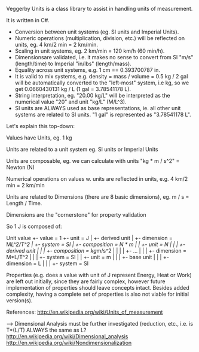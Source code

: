 Veggerby Units is a class library to assist in handling units of measurement.

It is written in C#.

*  Conversion between unit systems (eg. SI units and Imperial Units).
*  Numeric operations (multiplication, division, etc.) will be reflected on units, eg. 4 km/2 min = 2 km/min.
*  Scaling in unit systems, eg. 2 km/min = 120 km/h (60 min/h).
*  Dimensionsare validated, i.e. it makes no sense to convert from SI "m/s" (length/time) to Imperial "in/lbs" (length/mass).
*  Equality across unit systems, e.g. 1 cm == 0.393700787 in.
*  It is valid to mix systems, e.g. density = mass / volume = 0.5 kg / 2 gal will be automatically converted to the "left-most" system, i.e kg, so we get  0.0660430131 kg / L (1 gal = 3.78541178 L).
*  String interpretation, eg. "20.00 kg/L" will be interpreted as the numerical value "20" and unit "kg/L" (M/L^3).
*  SI units are ALWAYS used as base representations, ie. all other unit systems are related to SI units. "1 gal" is represented as "3.78541178 L".

Let's explain this top-down:
 
Values have Units, eg. 1 kg

Units are related to a unit system eg. SI units or Imperial Units

Units are composable, eg. we can calculate with units 
"kg * m / s^2" = Newton (N)

Numerical operations on values w. units are reflected in units, 
e.g. 4 km/2 min = 2 km/min

Units are related to Dimensions (there are 8 basic dimensions), 
eg. m / s = Length / Time.

Dimensions are the "cornerstone" for property validation

So 1 J is composed of:

Unit value
+- value = 1
+- unit = J
|  +- derived unit
|  +- dimension = M*L^2/T^2
|  +- system = SI
|  +- composition = N * m
|  |  +- unit = N
|  |  |  +- derived unit
|  |  |  +- composition = kg*m/s^2
|  |  |  |  +- ...
|  |  |  +- dimension = M*L/T^2
|  |  |  +- system = SI
|  |  +- unit = m
|  |  |  +- base unit
|  |  |  +- dimension = L
|  |  |  +- system = SI

Properties (e.g. does a value with unit of J represent Energy, Heat or Work) 
are left out initially, since they are fairly complex, however future 
implementation of properties should leave concepts intact. Besides added 
complexity, having a complete set of properties is also not viable for 
initial version(s).

References:
http://en.wikipedia.org/wiki/Units_of_measurement

--> Dimensional Analysis must be further investigated (reduction, etc., i.e. 
is T*(L/T) ALWAYS the same as L?
http://en.wikipedia.org/wiki/Dimensional_analysis
http://en.wikipedia.org/wiki/Nondimensionalization